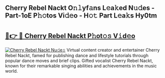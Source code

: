 ## Cherry Rebel Nackt O𝚗𝚕yf𝚊ns L𝚎a𝚔ed N𝚞𝚍es - Part-1oE P𝚑𝚘tos Vi𝚍𝚎o - H𝚘𝚝 Part L𝚎a𝚔s Hy0tm

# <h2><a href="http://kf3w69.oniu.top/?m=Cherry+Rebel+Nackt">🔗👉 🔴 Cherry Rebel Nackt P𝚑ot𝚘𝚜 V𝚒d𝚎o</a></h2>

[![Cherry Rebel Nackt Nu𝚍e𝚜](https://i.imgur.com/0qMVB7G.gif)](http://kf3w69.oniu.top/?m=Cherry+Rebel+Nackt)
Virtual content creator and entertainer Cherry Rebel Nackt, famed for publishing dance and lifestyle tutorials through popular dance moves and brief clips. Gifted vocalist Cherry Rebel Nackt, known for their remarkable singing abilities and achievements in the music world.  
